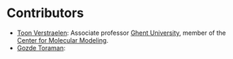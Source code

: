 # Contributors

- [Toon Verstraelen](https://github.com/tovrstra):
  Associate professor [Ghent University](https://www.ugent.be/),
  member of the [Center for Molecular Modeling](https://molmod.ugent.be/).
- [Gozde Toraman](https://github.com/gozdetoraman):
